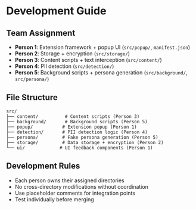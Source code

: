 # Development Guide

## Team Assignment
- **Person 1**: Extension framework + popup UI (`src/popup/`, `manifest.json`)
- **Person 2**: Storage + encryption (`src/storage/`)
- **Person 3**: Content scripts + text interception (`src/content/`)
- **Person 4**: PII detection (`src/detection/`)
- **Person 5**: Background scripts + persona generation (`src/background/`, `src/persona/`)

## File Structure
```
src/
├── content/          # Content scripts (Person 3)
├── background/       # Background scripts (Person 5)  
├── popup/           # Extension popup (Person 1)
├── detection/       # PII detection logic (Person 4)
├── persona/         # Fake persona generation (Person 5)
├── storage/         # Data storage + encryption (Person 2)
└── ui/             # UI feedback components (Person 1)
```

## Development Rules
- Each person owns their assigned directories
- No cross-directory modifications without coordination
- Use placeholder comments for integration points
- Test individually before merging